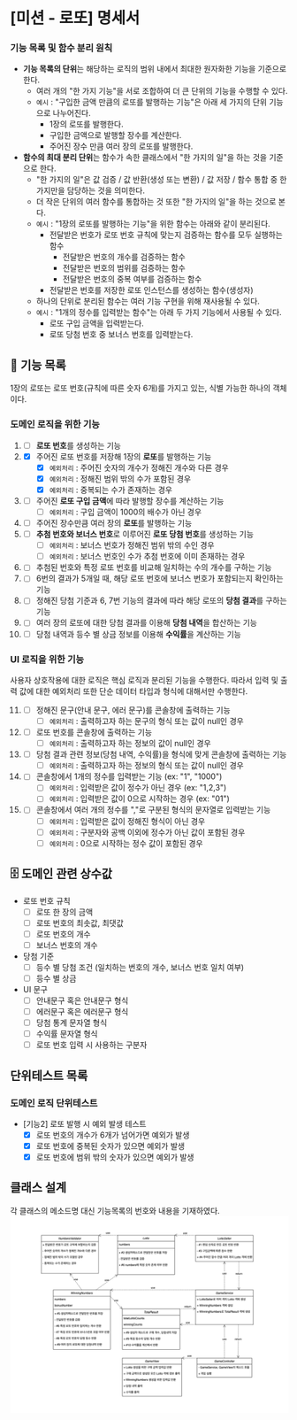 # [미션 - 로또] 명세서

### 기능 목록 및 함수 분리 원칙
- **기능 목록의 단위**는 해당하는 로직의 범위 내에서 최대한 원자화한 기능을 기준으로 한다.
  - 여러 개의 "한 가지 기능"을 서로 조합하여 더 큰 단위의 기능을 수행할 수 있다.
  - `예시` : "구입한 금액 만큼의 로또를 발행하는 기능"은 아래 세 가지의 단위 기능으로 나누어진다.
    - 1장의 로또를 발행한다.
    - 구입한 금액으로 발행할 장수를 계산한다.
    - 주어진 장수 만큼 여러 장의 로또를 발행한다.
- **함수의 최대 분리 단위**는 함수가 속한 클래스에서 "한 가지의 일"을 하는 것을 기준으로 한다.
  - "한 가지의 일"은 값 검증 / 값 반환(생성 또는 변환) / 값 저장 / 함수 통합 중 한 가지만을 담당하는 것을 의미한다.
  - 더 작은 단위의 여러 함수를 통합하는 것 또한 "한 가지의 일"을 하는 것으로 본다.
  - `예시` : "1장의 로또를 발행하는 기능"을 위한 함수는 아래와 같이 분리된다.
    - 전달받은 번호가 로또 번호 규칙에 맞는지 검증하는 함수를 모두 실행하는 함수
      - 전달받은 번호의 개수를 검증하는 함수
      - 전달받은 번호의 범위를 검증하는 함수
      - 전달받은 번호의 중복 여부를 검증하는 함수
    - 전달받은 번호를 저장한 로또 인스턴스를 생성하는 함수(생성자)
  - 하나의 단위로 분리된 함수는 여러 기능 구현을 위해 재사용될 수 있다.
  - `예시` : "1개의 정수를 입력받는 함수"는 아래 두 가지 기능에서 사용될 수 있다.
    - 로또 구입 금액을 입력받는다.
    - 로또 당첨 번호 중 보너스 번호를 입력받는다.
    
## 🚀 기능 목록
1장의 로또는 로또 번호(규칙에 따른 숫자 6개)를 가지고 있는, 식별 가능한 하나의 객체이다.
### 도메인 로직을 위한 기능
1. - [ ] **로또 번호**를 생성하는 기능
2. - [x] 주어진 로또 번호를 저장해 1장의 **로또**를 발행하는 기능
      - [x] `예외처리` : 주어진 숫자의 개수가 정해진 개수와 다른 경우
      - [x] `예외처리` : 정해진 범위 밖의 수가 포함된 경우
      - [x] `예외처리` : 중복되는 수가 존재하는 경우
3. - [ ] 주어진 **로또 구입 금액**에 따라 발행할 장수를 계산하는 기능
      - [ ] `예외처리` : 구입 금액이 1000의 배수가 아닌 경우
4. - [ ] 주어진 장수만큼 여러 장의 **로또**를 발행하는 기능
5. - [ ] **추첨 번호와 보너스 번호**로 이루어진 **로또 당첨 번호**를 생성하는 기능
      - [ ] `예외처리` : 보너스 번호가 정해진 범위 밖의 수인 경우
      - [ ] `예외처리` : 보너스 번호인 수가 추첨 번호에 이미 존재하는 경우
6. - [ ] 추첨된 번호와 특정 로또 번호를 비교해 일치하는 수의 개수를 구하는 기능
7. - [ ] 6번의 결과가 5개일 때, 해당 로또 번호에 보너스 번호가 포함되는지 확인하는 기능
8. - [ ] 정해진 당첨 기준과 6, 7번 기능의 결과에 따라 해당 로또의 **당첨 결과**를 구하는 기능
9. - [ ] 여러 장의 로또에 대한 당첨 결과를 이용해 **당첨 내역**을 합산하는 기능
10. - [ ] 당첨 내역과 등수 별 상금 정보를 이용해 **수익률**을 계산하는 기능

### UI 로직을 위한 기능
사용자 상호작용에 대한 로직은 핵심 로직과 분리된 기능을 수행한다.
따라서 입력 및 출력 값에 대한 예외처리 또한 단순 데이터 타입과 형식에 대해서만 수행한다.

11. - [ ] 정해진 문구(안내 문구, 에러 문구)를 콘솔창에 출력하는 기능
       - [ ] `예외처리` : 출력하고자 하는 문구의 형식 또는 값이 null인 경우
12. - [ ] 로또 번호를 콘솔창에 출력하는 기능
       - [ ] `예외처리` : 출력하고자 하는 정보의 값이 null인 경우
13. - [ ] 당첨 결과 관련 정보(당첨 내역, 수익률)을 형식에 맞게 콘솔창에 출력하는 기능
       - [ ] `예외처리` : 출력하고자 하는 정보의 형식 또는 값이 null인 경우
14. - [ ] 콘솔창에서 1개의 정수를 입력받는 기능 (ex: "1", "1000")
       - [ ] `예외처리` : 입력받은 값이 정수가 아닌 경우 (ex: "1,2,3")
       - [ ] `예외처리` : 입력받은 값이 0으로 시작하는 경우 (ex: "01")
15. - [ ] 콘솔창에서 여러 개의 정수를 ","로 구분된 형식의 문자열로 입력받는 기능
       - [ ] `예외처리` : 입력받은 값이 정해진 형식이 아닌 경우
       - [ ] `예외처리` : 구분자와 공백 이외에 정수가 아닌 값이 포함된 경우
       - [ ] `예외처리` : 0으로 시작하는 정수 값이 포함된 경우

## 🗄 도메인 관련 상수값
- 로또 번호 규칙
  - [ ] 로또 한 장의 금액
  - [ ] 로또 번호의 최솟값, 최댓값
  - [ ] 로또 번호의 개수
  - [ ] 보너스 번호의 개수
- 당첨 기준
  - [ ] 등수 별 당첨 조건 (일치하는 번호의 개수, 보너스 번호 일치 여부)
  - [ ] 등수 별 상금
- UI 문구
  - [ ] 안내문구 혹은 안내문구 형식
  - [ ] 에러문구 혹은 에러문구 형식
  - [ ] 당첨 통계 문자열 형식
  - [ ] 수익률 문자열 형식
  - [ ] 로또 번호 입력 시 사용하는 구분자

## 단위테스트 목록
### 도메인 로직 단위테스트
- [기능2] 로또 발행 시 예외 발생 테스트
  - [x] 로또 번호의 개수가 6개가 넘어가면 예외가 발생
  - [x] 로또 번호에 중복된 숫자가 있으면 예외가 발생
  - [x] 로또 번호에 범위 밖의 숫자가 있으면 예외가 발생

## 클래스 설계
각 클래스의 메소드명 대신 기능목록의 번호와 내용을 기재하였다.
![이미지](class-diagram.drawio.png)
